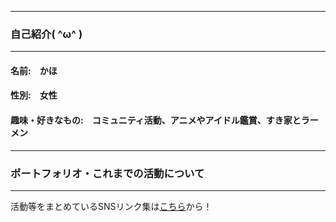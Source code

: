 ----------------------
### 自己紹介( ^ω^ )
----------------------
#### 名前:　かほ <br>
#### 性別:　女性<br>
#### 趣味・好きなもの:　コミュニティ活動、アニメやアイドル鑑賞、すき家とラーメン<br>

-------------------------------------------------------------------------
### ポートフォリオ・これまでの活動について
-------------------------------------------------------------------------
活動等をまとめているSNSリンク集は<a href="https://lit.link/kaho1009">こちら</a>から！





